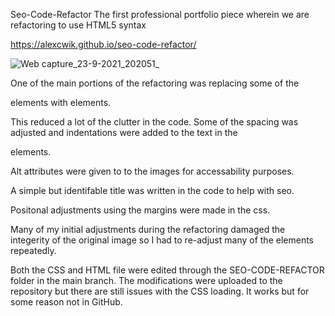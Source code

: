 Seo-Code-Refactor
The first professional portfolio piece wherein we are refactoring to use HTML5 syntax

https://alexcwik.github.io/seo-code-refactor/

![Web capture_23-9-2021_202051_](https://user-images.githubusercontent.com/89872694/134604117-cb424965-f8bb-4beb-8360-41d5707520f8.jpeg)

One of the main portions of the refactoring was replacing some of the <div> elements with <class> elements. 

This reduced a lot of the clutter in the code. Some of the spacing was adjusted and indentations were added to the text in the <p> elements. 

Alt attributes were given to to the images for accessability purposes. 

A simple but identifable title was written in the code to help with seo.

Positonal adjustments using the margins were made in the css.

Many of my initial adjustments during the refactoring damaged the integerity of the original image so I had to re-adjust many of the elements repeatedly. 

Both the CSS and HTML file were edited through the SEO-CODE-REFACTOR folder in the main branch. The modifications were uploaded to the repository but there are still 
issues with the CSS loading. It works but for some reason not in GitHub. 
  
  
